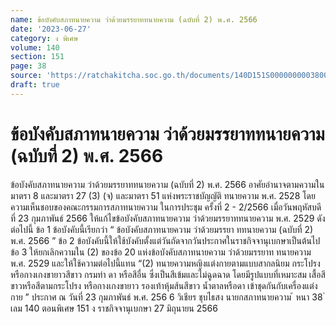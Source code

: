 ```yaml
---
name: ข้อบังคับสภาทนายความ ว่าด้วยมรรยาททนายความ (ฉบับที่ 2) พ.ศ. 2566
date: '2023-06-27'
category: ง พิเศษ
volume: 140
section: 151
page: 38
source: 'https://ratchakitcha.soc.go.th/documents/140D151S0000000003800.pdf'
draft: true
---
```


# ข้อบังคับสภาทนายความ ว่าด้วยมรรยาททนายความ (ฉบับที่ 2) พ.ศ. 2566

ข้อบังคับสภาทนายความ ว่าด้วยมรรยาททนายความ (ฉบับที่ 2) พ.ศ. 2566 อาศัยอำนาจตามความในมาตรา 8 และมาตรา 27 (3) (จ) และมาตรา 51 แห่งพระราชบัญญัติ ทนายความ พ.ศ. 2528 โดยความเห็นชอบของคณะกรรมการสภาทนายความ ในการประชุม ครั้งที่ 2 - 2/2566 เมื่อวันพฤหัสบดีที่ 23 กุมภาพันธ์ 2566 ให้แก้ไขข้อบังคับสภาทนายความ ว่าด้วยมรรยาททนายความ พ.ศ. 2529 ดังต่อไปนี้ ข้อ 1 ข้อบังคับนี้เรียกว่า “ ข้อบังคับสภาทนายความ ว่าด้วยมรรยา ททนายความ (ฉบับที่ 2) พ.ศ. 2566 ” ข้อ 2 ข้อบังคับนี้ให้ใช้บังคับตั้งแต่วันถัดจากวันประกาศในราชกิจจานุเบกษาเป็นต้นไป ข้อ 3 ให้ยกเลิกความใน (2) ของข้อ 20 แห่งข้อบังคับสภาทนายความ ว่าด้วยมรรยาท ทนายความ พ.ศ. 2529 และให้ใช้ความต่อไปนี้แทน “(2) ทนายความหญิงแต่งกายตามแบบสากลนิยม กระโปรงหรือกางเกงขายาวสีขาว กรมท่า ดา หรือสีอื่น ซึ่งเป็นสีเข้มและไม่ฉูดฉาด โดยมีรูปแบบที่เหมาะสม เสื้อสีขาวหรือสีตามกระโปรง หรือกางเกงขายาว รองเท้าหุ้มส้นสีขาว น้ำตาลหรือดา เข้าชุดกันกับเครื่องแต่งกาย ” ประกาศ ณ วันที่ 23 กุมภาพันธ์ พ.ศ. 256 6 วิเชียร ชุบไธสง นายกสภาทนายความ ้ หนา 38 ่ เลม 140 ตอนพิเศษ 151 ง ราชกิจจานุเบกษา 27 มิถุนายน 2566

